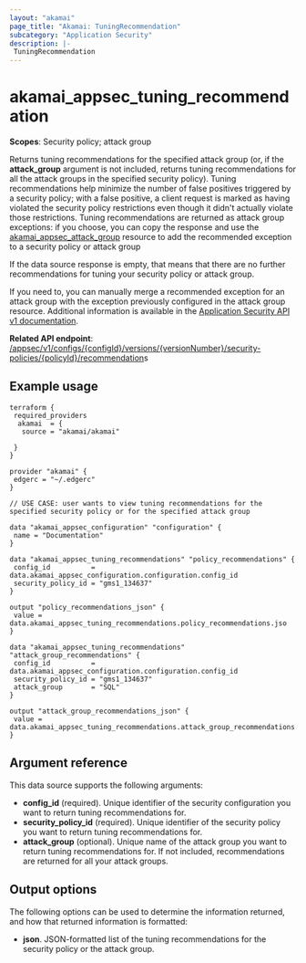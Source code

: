 ```yaml
---
layout: "akamai"
page_title: "Akamai: TuningRecommendation"
subcategory: "Application Security"
description: |-
 TuningRecommendation
---
```


# akamai_appsec_tuning_recommendation

**Scopes**: Security policy; attack group

Returns tuning recommendations for the specified attack group (or, if the **attack_group** argument is not included, returns tuning recommendations for all the attack groups in the specified security policy). Tuning recommendations help minimize the number of false positives triggered by a security policy; with a false positive, a client request is marked as having violated the security policy restrictions even though it didn't actually violate those restrictions. Tuning recommendations are returned as attack group exceptions: if you choose, you can copy the response and use the [akamai_appsec_attack_group](https://registry.terraform.io/providers/akamai/akamai/latest/docs/resources/appsec_attack_group) resource to add the recommended exception to a security policy or attack group

If the data source response is empty, that means that there are no further recommendations for tuning your security policy or attack group.

If you need to, you can manually merge a recommended exception for an attack group with the exception previously configured in the attack group resource. 
Additional information is available in the [Application Security API v1 documentation](https://developer.akamai.com/api/cloud_security/application_security/v1.html#getrecommendations).

**Related API endpoint**: [/appsec/v1/configs/{configId}/versions/{versionNumber}/security-policies/{policyId}/recommendation](https://developer.akamai.com/api/cloud_security/application_security/v1.html#gettuningrecommendationsforanattackgroup)s

## Example usage

```
terraform {
 required_providers
  akamai  = {
   source = "akamai/akamai"

 }
}

provider "akamai" {
 edgerc = "~/.edgerc"
}

// USE CASE: user wants to view tuning recommendations for the specified security policy or for the specified attack group

data "akamai_appsec_configuration" "configuration" {
 name = "Documentation"
}

data "akamai_appsec_tuning_recommendations" "policy_recommendations" {
 config_id          = data.akamai_appsec_configuration.configuration.config_id
 security_policy_id = "gms1_134637"
}

output "policy_recommendations_json" {
 value = data.akamai_appsec_tuning_recommendations.policy_recommendations.jso
}

data "akamai_appsec_tuning_recommendations" "attack_group_recommendations" {
 config_id          = data.akamai_appsec_configuration.configuration.config_id
 security_policy_id = "gms1_134637"
 attack_group       = "SQL"
}

output "attack_group_recommendations_json" {
 value = data.akamai_appsec_tuning_recommendations.attack_group_recommendations.json
}
```



## Argument reference

This data source supports the following arguments:

- **config_id** (required). Unique identifier of the security configuration you want to return tuning recommendations for.
- **security_policy_id** (required). Unique identifier of the security policy you want to return tuning recommendations for.
- **attack_group** (optional). Unique name of the attack group you want to return tuning recommendations for. If not included, recommendations are returned for all your attack groups.



## Output options

The following options can be used to determine the information returned, and how that returned information is formatted:

- **json**. JSON-formatted list of the tuning recommendations for the security policy or the attack group.
